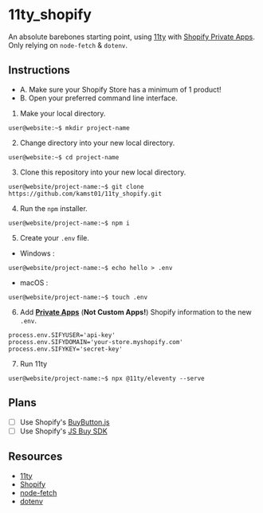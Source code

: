 # 11ty_shopify
An absolute barebones starting point, using [11ty](https://11ty.dev) with [Shopify Private Apps](https://help.shopify.com/en/manual/apps/private-apps). Only relying on `node-fetch` & `dotenv`.

## Instructions
- A. Make sure your Shopify Store has a minimum of 1 product!
- B. Open your preferred command line interface.
1. Make your local directory.
```console
user@website:~$ mkdir project-name
```
2. Change directory into your new local directory.
```console
user@website:~$ cd project-name
```
3. Clone this repository into your new local directory.
```console
user@website/project-name:~$ git clone https://github.com/kamst01/11ty_shopify.git
```
4. Run the `npm` installer.
```console
user@website/project-name:~$ npm i
```
5. Create your `.env` file.
- Windows :
```console
user@website/project-name:~$ echo hello > .env
```
- macOS :
```console
user@website/project-name:~$ touch .env
```
6. Add [**Private Apps**](https://help.shopify.com/en/manual/apps/private-apps) (**Not Custom Apps!**) Shopify information to the new `.env`.
```.env
process.env.SIFYUSER='api-key'
process.env.SIFYDOMAIN='your-store.myshopify.com'
process.env.SIFYKEY='secret-key'
```
7. Run 11ty
```console
user@website/project-name:~$ npx @11ty/eleventy --serve
```

## Plans
- [ ] Use Shopify's [BuyButton.js](https://shopify.github.io/buy-button-js/)
- [ ] Use Shopify's [JS Buy SDK](http://shopify.github.io/js-buy-sdk/)

## Resources
- [11ty](https://11ty.dev)
- [Shopify](https://developer.shopify.com)
- [node-fetch](https://www.npmjs.com/package/node-fetch)
- [dotenv](https://www.npmjs.com/package/dotenv)
